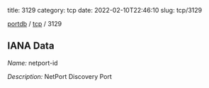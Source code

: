 title: 3129
category: tcp
date: 2022-02-10T22:46:10
slug: tcp/3129

[portdb](/) / [tcp](/category/tcp.html) / 3129


## IANA Data

_Name:_ netport-id

_Description:_ NetPort Discovery Port

